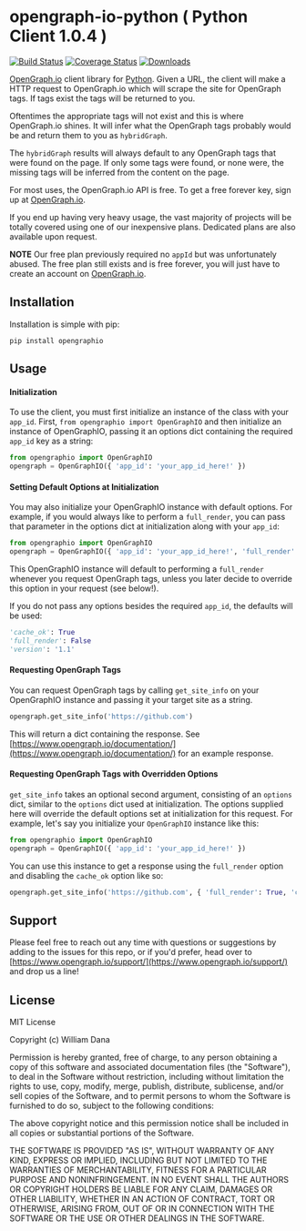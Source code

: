 # opengraph-io-python ( Python Client 1.0.4 )

[![Build Status](https://travis-ci.org/wbdana/opengraph-io-python.svg?branch=master)](https://travis-ci.org/wbdana/opengraph-io-python)
[![Coverage Status](https://coveralls.io/repos/github/wbdana/opengraph-io-python/badge.svg?branch=master)](https://coveralls.io/github/wbdana/opengraph-io-python?branch=master)
[![Downloads](https://pepy.tech/badge/opengraphio)](https://pepy.tech/project/opengraphio)

[OpenGraph.io](https://www.opengraph.io/) client library for [Python](https://www.python.org/). Given a URL, the client will make a HTTP request to OpenGraph.io which will scrape the site for OpenGraph tags. If tags exist the tags will be returned to you.

Oftentimes the appropriate tags will not exist and this is where OpenGraph.io shines. It will infer what the OpenGraph tags probably would be and return them to you as ```hybridGraph```.

The ```hybridGraph``` results will always default to any OpenGraph tags that were found on the page. If only some tags were found, or none were, the missing tags will be inferred from the content on the page.

For most uses, the OpenGraph.io API is free. To get a free forever key, sign up at [OpenGraph.io](https://www.opengraph.io/).

If you end up having very heavy usage, the vast majority of projects will be totally covered using one of our inexpensive plans. Dedicated plans are also available upon request.

**NOTE** Our free plan previously required no `appId` but was unfortunately abused. The free plan still exists and is free forever, you will just have to create an account on [OpenGraph.io](https://www.opengraph.io/).

## Installation

Installation is simple with pip:

```
pip install opengraphio
```

## Usage

#### Initialization

To use the client, you must first initialize an instance of the class with your ```app_id```. First, ```from opengraphio import OpenGraphIO``` and then initialize an instance of OpenGraphIO, passing it an options dict containing the required ```app_id``` key as a string:

```py
from opengraphio import OpenGraphIO
opengraph = OpenGraphIO({ 'app_id': 'your_app_id_here!' })
```

#### Setting Default Options at Initialization

You may also initialize your OpenGraphIO instance with default options. For example, if you would always like to perform a ```full_render```, you can pass that parameter in the options dict at initialization along with your ```app_id```:

```py
from opengraphio import OpenGraphIO
opengraph = OpenGraphIO({ 'app_id': 'your_app_id_here!', 'full_render': True })
```

This OpenGraphIO instance will default to performing a ```full_render``` whenever you request OpenGraph tags, unless you later decide to override this option in your request (see below!).

If you do not pass any options besides the required ```app_id```, the defaults will be used:

```py
'cache_ok': True
'full_render': False
'version': '1.1'
```

#### Requesting OpenGraph Tags

You can request OpenGraph tags by calling ```get_site_info``` on your OpenGraphIO instance and passing it your target site as a string.

```py
opengraph.get_site_info('https://github.com')
```

This will return a dict containing the response. See [https://www.opengraph.io/documentation/](https://www.opengraph.io/documentation/) for an example response.

#### Requesting OpenGraph Tags with Overridden Options

```get_site_info``` takes an optional second argument, consisting of an ```options``` dict, similar to the ```options``` dict used at initialization. The options supplied here will override the default options set at initialization for this request. For example, let's say you initialize your ```OpenGraphIO``` instance like this:

```py
from opengraphio import OpenGraphIO
opengraph = OpenGraphIO({ 'app_id': 'your_app_id_here!' })
```

You can use this instance to get a response using the ```full_render``` option and disabling the ```cache_ok``` option like so:

```py
opengraph.get_site_info('https://github.com', { 'full_render': True, 'cache_ok': False })
```

## Support

Please feel free to reach out any time with questions or suggestions by adding to the issues for this repo, or if you'd prefer, head over to [https://www.opengraph.io/support/](https://www.opengraph.io/support/) and drop us a line!

## License

MIT License

Copyright (c) William Dana

Permission is hereby granted, free of charge, to any person obtaining a copy
of this software and associated documentation files (the "Software"), to deal
in the Software without restriction, including without limitation the rights
to use, copy, modify, merge, publish, distribute, sublicense, and/or sell
copies of the Software, and to permit persons to whom the Software is
furnished to do so, subject to the following conditions:

The above copyright notice and this permission notice shall be included in all
copies or substantial portions of the Software.

THE SOFTWARE IS PROVIDED "AS IS", WITHOUT WARRANTY OF ANY KIND, EXPRESS OR
IMPLIED, INCLUDING BUT NOT LIMITED TO THE WARRANTIES OF MERCHANTABILITY,
FITNESS FOR A PARTICULAR PURPOSE AND NONINFRINGEMENT. IN NO EVENT SHALL THE
AUTHORS OR COPYRIGHT HOLDERS BE LIABLE FOR ANY CLAIM, DAMAGES OR OTHER
LIABILITY, WHETHER IN AN ACTION OF CONTRACT, TORT OR OTHERWISE, ARISING FROM,
OUT OF OR IN CONNECTION WITH THE SOFTWARE OR THE USE OR OTHER DEALINGS IN THE
SOFTWARE.
